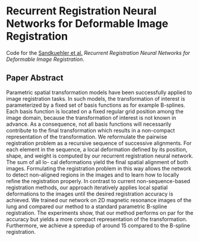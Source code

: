 # Recurrent Registration Neural Networks for Deformable Image Registration

Code for the [Sandkuehler et al.](https://arxiv.org/abs/1906.09988) *Recurrent Registration Neural Networks for Deformable Image Registration*.

## Paper Abstract

Parametric spatial transformation models have been successfully applied to image
registration tasks. In such models, the transformation of interest is parameterized
by a fixed set of basis functions as for example B-splines. Each basis function
is located on a fixed regular grid position among the image domain, because the
transformation of interest is not known in advance. As a consequence, not all basis
functions will necessarily contribute to the final transformation which results in a
non-compact representation of the transformation. We reformulate the pairwise
registration problem as a recursive sequence of successive alignments. For each
element in the sequence, a local deformation defined by its position, shape, and
weight is computed by our recurrent registration neural network. The sum of all lo-
cal deformations yield the final spatial alignment of both images. Formulating the
registration problem in this way allows the network to detect non-aligned regions in
the images and to learn how to locally refine the registration properly. In contrast to
current non-sequence-based registration methods, our approach iteratively applies
local spatial deformations to the images until the desired registration accuracy is
achieved. We trained our network on 2D magnetic resonance images of the lung
and compared our method to a standard parametric B-spline registration. The
experiments show, that our method performs on par for the accuracy but yields a
more compact representation of the transformation. Furthermore, we achieve a
speedup of around 15 compared to the B-spline registration.
